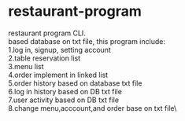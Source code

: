 # restaurant-program
restaurant program CLI.\
based database on txt file, this program include:\
1.log in, signup, setting account\
2.table reservation list\
3.menu list\
4.order implement in linked list\
5.order history based on database txt file\
6.log in history based on DB txt file\
7.user activity based on DB txt file\
8.change menu,acccount,and order base on txt file\
